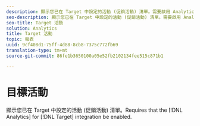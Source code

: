 ```yaml
---
description: 顯示您已在 Target 中設定的活動 (促銷活動) 清單。需要啟用 Analytics for Target 整合。
seo-description: 顯示您已在 Target 中設定的活動 (促銷活動) 清單。需要啟用 Analytics for Target 整合。
seo-title: Target 活動
solution: Analytics
title: Target 活動
topic: 報表
uuid: 9cf408d1-75ff-4d88-8cb8-7375c772fb69
translation-type: tm+mt
source-git-commit: 86fe1b3650100a05e52fb2102134fee515c871b1

---
```



# 目標活動

顯示您已在 Target 中設定的活動 (促銷活動) 清單。Requires that the [!DNL Analytics] for [!DNL Target] integration be enabled.


